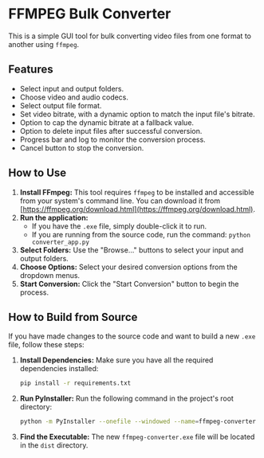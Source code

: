 # FFMPEG Bulk Converter

This is a simple GUI tool for bulk converting video files from one format to another using `ffmpeg`.

## Features

*   Select input and output folders.
*   Choose video and audio codecs.
*   Select output file format.
*   Set video bitrate, with a dynamic option to match the input file's bitrate.
*   Option to cap the dynamic bitrate at a fallback value.
*   Option to delete input files after successful conversion.
*   Progress bar and log to monitor the conversion process.
*   Cancel button to stop the conversion.

## How to Use

1.  **Install FFmpeg:** This tool requires `ffmpeg` to be installed and accessible from your system's command line. You can download it from [https://ffmpeg.org/download.html](https://ffmpeg.org/download.html).
2.  **Run the application:**
    *   If you have the `.exe` file, simply double-click it to run.
    *   If you are running from the source code, run the command: `python converter_app.py`
3.  **Select Folders:** Use the "Browse..." buttons to select your input and output folders.
4.  **Choose Options:** Select your desired conversion options from the dropdown menus.
5.  **Start Conversion:** Click the "Start Conversion" button to begin the process.

## How to Build from Source

If you have made changes to the source code and want to build a new `.exe` file, follow these steps:

1.  **Install Dependencies:** Make sure you have all the required dependencies installed:
    ```bash
    pip install -r requirements.txt
    ```
2.  **Run PyInstaller:** Run the following command in the project's root directory:
    ```bash
    python -m PyInstaller --onefile --windowed --name=ffmpeg-converter converter_app.py
    ```
3.  **Find the Executable:** The new `ffmpeg-converter.exe` file will be located in the `dist` directory.
